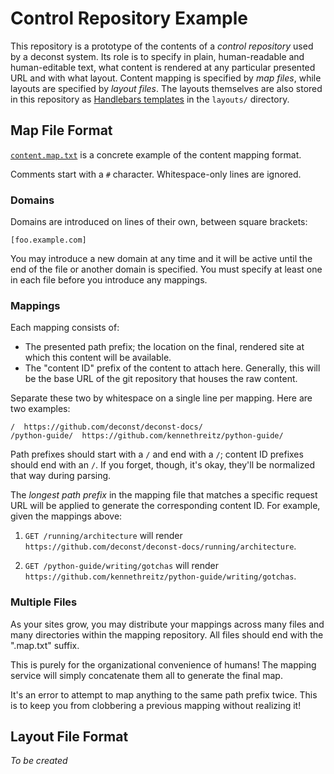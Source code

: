 # Control Repository Example

This repository is a prototype of the contents of a *control repository* used by a deconst system. Its role is to specify in plain, human-readable and human-editable text, what content is rendered at any particular presented URL and with what layout. Content mapping is specified by *map files*, while layouts are specified by *layout files*. The layouts themselves are also stored in this repository as [Handlebars templates](http://handlebarsjs.com/) in the `layouts/` directory.

## Map File Format

[`content.map.txt`](/content.map.txt) is a concrete example of the content mapping format.

Comments start with a `#` character. Whitespace-only lines are ignored.

### Domains

Domains are introduced on lines of their own, between square brackets:

```
[foo.example.com]
```

You may introduce a new domain at any time and it will be active until the end of the file or another domain is specified. You must specify at least one in each file before you introduce any mappings.

### Mappings

Each mapping consists of:
* The presented path prefix; the location on the final, rendered site at which this content will be available.
* The "content ID" prefix of the content to attach here. Generally, this will be the base URL of the git repository that houses the raw content.

Separate these two by whitespace on a single line per mapping. Here are two examples:

```
/  https://github.com/deconst/deconst-docs/
/python-guide/  https://github.com/kennethreitz/python-guide/
```

Path prefixes should start with a `/` and end with a `/`; content ID prefixes should end with an `/`. If you forget, though, it's okay, they'll be normalized that way during parsing.

The *longest path prefix* in the mapping file that matches a specific request URL will be applied to generate the corresponding content ID. For example, given the mappings above:

1. `GET /running/architecture` will render `https://github.com/deconst/deconst-docs/running/architecture`.

2. `GET /python-guide/writing/gotchas` will render `https://github.com/kennethreitz/python-guide/writing/gotchas`.

### Multiple Files

As your sites grow, you may distribute your mappings across many files and many directories within the mapping repository. All files should end with the ".map.txt" suffix.

This is purely for the organizational convenience of humans! The mapping service will simply concatenate them all to generate the final map.

It's an error to attempt to map anything to the same path prefix twice. This is to keep you from clobbering a previous mapping without realizing it!

## Layout File Format

*To be created*
